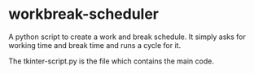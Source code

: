 # workbreak-scheduler
A python script to create a work and break schedule. It simply asks for working time and break time and runs a cycle for it.

The tkinter-script.py is the file which contains the main code.

